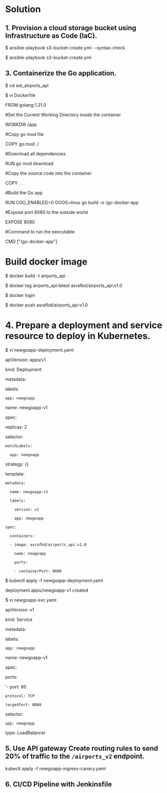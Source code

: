 # Solution

## 1. Provision a cloud storage bucket using Infrastructure as Code (IaC).
$ ansible-playbook s3-bucket-create.yml --syntax-check

$ ansible-playbook s3-bucket-create.yml
## 3. Containerize the Go application.

$ cd sre_airports_api

$ vi Dockerfile

FROM golang:1.21.0

#Set the Current Working Directory inside the container

WORKDIR /app

#Copy go mod file

COPY go.mod ./

#Download all dependencies.

RUN go mod download

#Copy the source code into the container

COPY . .

#Build the Go app

RUN CGO_ENABLED=0 GOOS=linux go build -o /go-docker-app

#Expose port 8080 to the outside world

EXPOSE 8080

#Command to run the executable

CMD ["/go-docker-app"]

# Build docker image
$ docker build -t airports_api .

$ docker tag airports_api:latest asrafbd/airports_api:v1.0

$ docker login

$ docker push asrafbd/airports_api:v1.0

# 4. Prepare a deployment and service resource to deploy in Kubernetes.

$ vi newgoapp-deployment.yaml

apiVersion: apps/v1

kind: Deployment

metadata:

  labels:
  
    app: newgoapp
    
  name: newgoapp-v1
  
spec:

  replicas: 2
  
  selector:
  
    matchLabels:
    
      app: newgoapp
      
  strategy: {}
  
  template:
  
    metadata:
    
      name: newgoapp-v1
      
      labels:
      
        version: v1
        
        app: newgoapp
        
    spec:
    
      containers:
      
      - image: asrafbd/airports_api:v1.0
      
        name: newgoapp
        
        ports:
        
        - containerPort: 8080
$ kubectl apply -f newgoapp-deployment.yaml

deployment.apps/newgoapp-v1 created

$ vi newgoapp-svc.yaml

apiVersion: v1

kind: Service

metadata:

  labels:
  
    app: newgoapp
    
  name: newgoapp-v1
  
spec:

  ports:
  
  '- port: 80
    
    protocol: TCP
    
    targetPort: 8080
    
  selector:
  
    app: newgoapp
    
  type: LoadBalancer

## 5. Use API gateway Create routing rules to send 20% of traffic to the `/airports_v2` endpoint.

kubectl apply -f newgoapp-ingress-canary.yaml

## 6. CI/CD Pipeline with Jenkinsfile
